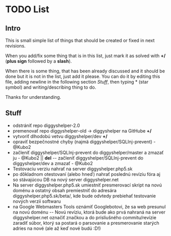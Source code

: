 TODO List
=========

Intro
-----

This is small simple list of things that should be created or fixed in next revisions.

When you add/fix some thing that is in this list, just mark it as solved with __+/__ (__plus sign__ followed by a __slash__).

When there is some thing, that has been already discussed and it should be done but it is not in the list, just add it please. You can do it by editing this file, adding newline in the following section *Stuff*, then typing \* (star symbol) and writing/describing thing to do.

Thanks for understanding.

Stuff
-----

 - odstrániť repo diggyshelper-2.0
 - premenovať repo diggyshelper-old -> diggyshelper na GitHube __+/__
 - vytvoriť dlhodobú vetvu diggyshelper/dev __+/__
 - opraviť bezpečnostné chyby (najmä diggyshelper/SQLInj-prevent) - @Kubo2
 - začleniť diggyshelper/SQLInj-prevent do diggyshelper/master a zmazať ju - @Kubo2 || __del__
 -- začleniť diggyshelper/SQLInj-prevent do diggyshelper/dev a zmazať - @Kubo2
 - Testovaciu verziu nahrať na server diggyshelper.php5.sk
 - po dôkladnom otestovaní (alebo hneď) nahrať poslednú revíziu fóra aj so stávajúcou DB na nový server diggyshelper.net
 - Na server diggyshelper.php5.sk umiestniť presmerovací skript na novú doménu a ostatný obsah premiestniť do adresára diggyshelper.php5.sk/beta/, kde bude odvtedy prebiehať testovanie nových verzií softwaru
 - na Google Webmasters Tools oznámiť Googlebotovi, že sa web presunul na novú doménu
 -- Novú revíziu, ktorá bude ako prvá nahraná na server diggyshelper.net označiť značkou a do prísliušného commitu/revízie zaradiť súbor, ktorý sa postará o parsovanie a presmerovanie starých adries na nové (ale až keď nové budú :D!)
